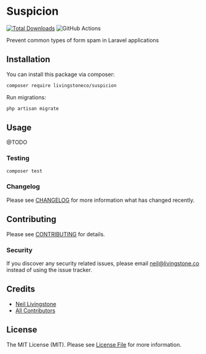 # Suspicion

[![Total Downloads](https://img.shields.io/packagist/dt/livingstoneco/suspicion.svg?style=flat-square)](https://packagist.org/packages/livingstoneco/suspicion)
![GitHub Actions](https://github.com/livingstoneco/suspicion/actions/workflows/main.yml/badge.svg)

Prevent common types of form spam in Laravel applications

## Installation

You can install this package via composer:

```bash
composer require livingstoneco/suspicion
```

Run migrations:

```bash
php artisan migrate
```

## Usage

@TODO


### Testing

```bash
composer test
```

### Changelog

Please see [CHANGELOG](CHANGELOG.md) for more information what has changed recently.

## Contributing

Please see [CONTRIBUTING](CONTRIBUTING.md) for details.

### Security

If you discover any security related issues, please email neil@livingstone.co instead of using the issue tracker.

## Credits

-   [Neil Livingstone](https://github.com/nlivingstone)
-   [All Contributors](../../contributors)

## License

The MIT License (MIT). Please see [License File](LICENSE.md) for more information.

